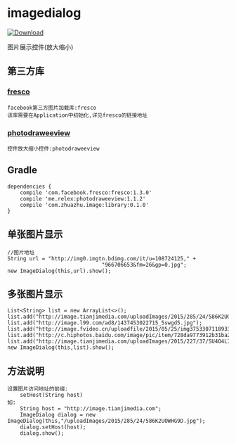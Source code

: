 # imagedialog
[ ![Download](https://api.bintray.com/packages/zhuazhu/maven/imagedialog/images/download.svg) ](https://bintray.com/zhu/maven/imagedialog/_latestVersion)

图片展示控件(放大缩小)
## 第三方库
### [fresco](https://github.com/facebook/fresco)
```
facebook第三方图片加载库:fresco
该库需要在Application中初始化,详见fresco的链接地址
```
### [photodraweeview](https://github.com/ongakuer/PhotoDraweeView)
```
控件放大缩小控件:photodraweeview
```

## Gradle
```
dependencies {
    compile 'com.facebook.fresco:fresco:1.3.0'
    compile 'me.relex:photodraweeview:1.1.2'
    compile 'com.zhuazhu.image:library:0.1.0'
}
```

## 单张图片显示
```
//图片地址
String url = "http://img0.imgtn.bdimg.com/it/u=108724125," +
                              "966706653&fm=26&gp=0.jpg";
new ImageDialog(this,url).show();
```

## 多张图片显示
```
List<String> list = new ArrayList<>();
list.add("http://image.tianjimedia.com/uploadImages/2015/285/24/586K2UOWHG9D.jpg");
list.add("http://image.l99.com/ad8/1437453022715_5swgd5.jpg");
list.add("http://image.fvideo.cn/uploadfile/2015/05/25/img37533071189339.jpg");
list.add("http://c.hiphotos.baidu.com/image/pic/item/728da9773912b31ba27617218e18367adab4e1a4.jpg");
list.add("http://image.tianjimedia.com/uploadImages/2015/227/37/SU4O4L7V51U5.jpg");
new ImageDialog(this,list).show();
```

## 方法说明
```
设置图片访问地址的前缀:
    setHost(String host)
如:
    String host = "http://image.tianjimedia.com";
    ImageDialog dialog = new ImageDialog(this,"/uploadImages/2015/285/24/586K2UOWHG9D.jpg");
    dialog.setHost(host);
    dialog.show();
```
